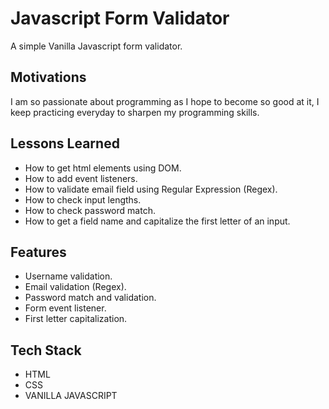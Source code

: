 # Javascript Form Validator
A simple Vanilla Javascript form validator.

## Motivations
I am so passionate about programming as I hope to become so good at it, I keep practicing everyday to sharpen my programming skills.

## Lessons Learned

- How to get html elements using DOM.
- How to add event listeners.
- How to validate email field using Regular Expression (Regex).
- How to check input lengths.
- How to check password match.
- How to get a field name and capitalize the first letter of an input.

## Features

- Username validation.
- Email validation (Regex).
- Password match and validation.
- Form event listener.
- First letter capitalization.

## Tech Stack

- HTML
- CSS
- VANILLA JAVASCRIPT
